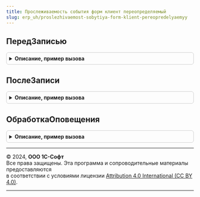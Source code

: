 ```yaml
---
title: Прослеживаемость события форм клиент переопределяемый
slug: erp_uh/proslezhivaemost-sobytiya-form-klient-pereopredelyaemyy
---
```



## ПередЗаписью
<details style="margin: 1em 0; padding: 0.5em; border: 1px solid #ccc; border-radius: 6px;">

<summary style="font-weight: bold; cursor: pointer;">Описание, пример вызова</summary>

```bsl

// Возникает на клиенте перед выполнением записи объекта из формы.
//
// Параметры:
//  Форма           - УправляемаяФорма - форма записываемого объекта,
//  Отказ           - Булево           - признак отказа от записи,
//  ПараметрыЗаписи - Структура        - структура, содержащая параметры записи.
//
Процедура ПередЗаписью(Форма, Отказ, ПараметрыЗаписи) Экспорт
```

Пример вызова
```bsl
ПрослеживаемостьСобытияФормКлиентПереопределяемый.ПередЗаписью(Форма, Отказ, ПараметрыЗаписи) 
```
</details>

## ПослеЗаписи
<details style="margin: 1em 0; padding: 0.5em; border: 1px solid #ccc; border-radius: 6px;">

<summary style="font-weight: bold; cursor: pointer;">Описание, пример вызова</summary>

```bsl

// Возникает на клиенте после записи объекта из формы.
//
// Параметры:
//  Форма           - УправляемаяФорма - форма записываемого объекта,
//  ПараметрыЗаписи - Структура        - структура, содержащая параметры записи.
//
Процедура ПослеЗаписи(Форма, ПараметрыЗаписи) Экспорт
```

Пример вызова
```bsl
ПрослеживаемостьСобытияФормКлиентПереопределяемый.ПослеЗаписи(Форма, ПараметрыЗаписи) 
```
</details>

## ОбработкаОповещения
<details style="margin: 1em 0; padding: 0.5em; border: 1px solid #ccc; border-radius: 6px;">

<summary style="font-weight: bold; cursor: pointer;">Описание, пример вызова</summary>

```bsl

// Вызывается во всех созданных формах при вызове метода Оповестить.
//
// Параметры:
//  Форма      - УправляемаяФорма - оповещаемая форма,
//  СсылкаНаДокумент - ДокументСсылка    - ссылка на документ,
//  ИмяСобытия - Строка                  - имя события,
//  Параметр   - Произвольный            - параметр сообщения. Могут быть переданы любые необходимые данные,
//  Источник   - Произвольный            - источник события.
//
Процедура ОбработкаОповещения(Форма, СсылкаНаДокумент, ИмяСобытия, Параметр, Источник) Экспорт
```

Пример вызова
```bsl
ПрослеживаемостьСобытияФормКлиентПереопределяемый.ОбработкаОповещения(Форма, СсылкаНаДокумент, ИмяСобытия, Параметр, Источник) 
```
</details>

---

© 2024, **ООО 1С-Софт**  
Все права защищены. Эта программа и сопроводительные материалы предоставляются  
в соответствии с условиями лицензии [Attribution 4.0 International (CC BY 4.0)](https://creativecommons.org/licenses/by/4.0/legalcode).

---
